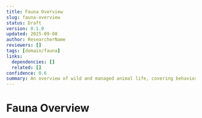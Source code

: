 ```yaml
---
title: Fauna Overview
slug: fauna-overview
status: Draft
version: 0.1.0
updated: 2025-09-08
author: ResearcherName
reviewers: []
tags: [domain/fauna]
links:
  dependencies: []
  related: []
confidence: 0.6
summary: An overview of wild and managed animal life, covering behavior, habitats, and resource potential.
---
```


# Fauna Overview

